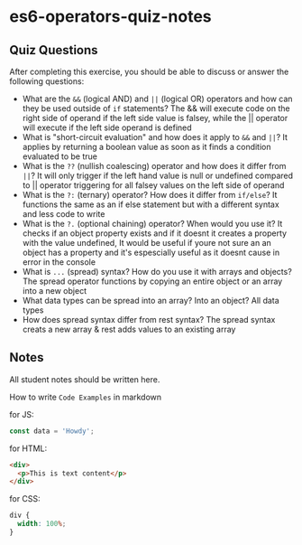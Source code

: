 # es6-operators-quiz-notes

## Quiz Questions

After completing this exercise, you should be able to discuss or answer the following questions:

- What are the `&&` (logical AND) and `||` (logical OR) operators and how can they be used outside of `if` statements?
  The && will execute code on the right side of operand if the left side value is falsey, while the || operator will execute if the
  left side operand is defined
- What is "short-circuit evaluation" and how does it apply to `&&` and `||`?
  It applies by returning a boolean value as soon as it finds a condition evaluated to be true
- What is the `??` (nullish coalescing) operator and how does it differ from `||`?
  It will only trigger if the left hand value is null or undefined compared to || operator triggering for all falsey values on the left side of operand
- What is the `?:` (ternary) operator? How does it differ from `if/else`?
  It functions the same as an if else statement but with a different syntax and less code to write
- What is the `?.` (optional chaining) operator? When would you use it?
  It checks if an object property exists and if it doesnt it creates a property with the value undefined, It would be useful if youre not sure an
  an object has a property and it's espescially useful as it doesnt cause in error in the console
- What is `...` (spread) syntax? How do you use it with arrays and objects?
  The spread operator functions by copying an entire object or an array into a new object
- What data types can be spread into an array? Into an object?
  All data types
- How does spread syntax differ from rest syntax?
  The spread syntax creats a new array & rest adds values to an existing array

## Notes

All student notes should be written here.

How to write `Code Examples` in markdown

for JS:

```js
const data = 'Howdy';
```

for HTML:

```html
<div>
  <p>This is text content</p>
</div>
```

for CSS:

```css
div {
  width: 100%;
}
```
